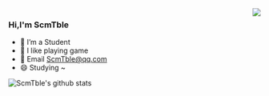 
<img align="right" src="https://github-readme-stats.vercel.app/api/top-langs/?username=ScmTble&locale=cn" />

### Hi,I'm ScmTble
- 🔭 I’m a Student
- 🌱 I like playing game
- 💬 Email ScmTble@qq.com
- 😄 Studying ~

<img align="center" src="https://github-readme-stats.vercel.app/api?username=ScmTble&show_icons=true&locale=cn" alt="ScmTble's github stats"/>
